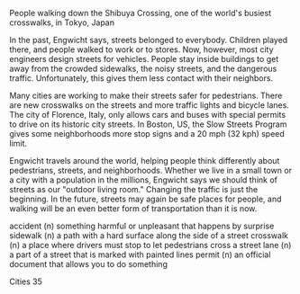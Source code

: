 People walking down the Shibuya Crossing, one of the world's busiest crosswalks, in Tokyo, Japan

In the past, Engwicht says, streets belonged to everybody. Children played there, and people walked to work or to stores. Now, however, most city engineers design streets for vehicles. People stay inside buildings to get away from the crowded sidewalks, the noisy streets, and the dangerous traffic. Unfortunately, this gives them less contact with their neighbors.

Many cities are working to make their streets safer for pedestrians. There are new crosswalks on the streets and more traffic lights and bicycle lanes. The city of Florence, Italy, only allows cars and buses with special permits to drive on its historic city streets. In Boston, US, the Slow Streets Program gives some neighborhoods more stop signs and a 20 mph (32 kph) speed limit.

Engwicht travels around the world, helping people think differently about pedestrians, streets, and neighborhoods. Whether we live in a small town or a city with a population in the millions, Engwicht says we should think of streets as our "outdoor living room." Changing the traffic is just the beginning. In the future, streets may again be safe places for people, and walking will be an even better form of transportation than it is now.

accident (n) something harmful or unpleasant that happens by surprise
sidewalk (n) a path with a hard surface along the side of a street
crosswalk (n) a place where drivers must stop to let pedestrians cross a street
lane (n) a part of a street that is marked with painted lines
permit (n) an official document that allows you to do something

Cities 35